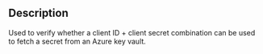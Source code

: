 ## Description

Used to verify whether a client ID + client secret combination can be used to
fetch a secret from an Azure key vault.
